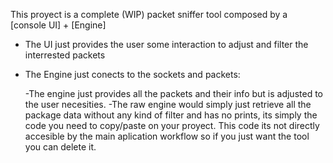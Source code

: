 This proyect is a complete (WIP) packet sniffer tool composed by a [console UI] + [Engine]

  - The UI just provides the user some interaction to adjust and filter the interrested packets
  - The Engine just conects to the sockets and packets:
  
      -The engine just provides all the packets and their info but is adjusted to the user necesities.
      -The raw engine would simply just retrieve all the package data without any kind of filter and has no prints, its simply the code you need to copy/paste
       on your proyect. This code its not directly accesible by the main aplication workflow so if you just want the tool you can delete it.
